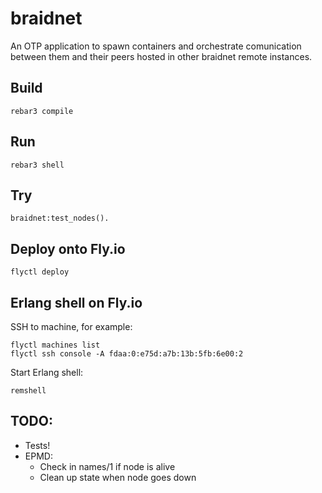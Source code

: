 # braidnet

An OTP application to spawn containers and orchestrate comunication between them and their peers hosted in other braidnet remote instances.

## Build

    rebar3 compile

## Run

    rebar3 shell

## Try

    braidnet:test_nodes().

## Deploy onto Fly.io
    flyctl deploy

## Erlang shell on Fly.io
SSH to machine, for example:

    flyctl machines list
    flyctl ssh console -A fdaa:0:e75d:a7b:13b:5fb:6e00:2

Start Erlang shell:

    remshell

## TODO:
- Tests!
- EPMD:
  - Check in names/1 if node is alive
  - Clean up state when node goes down
